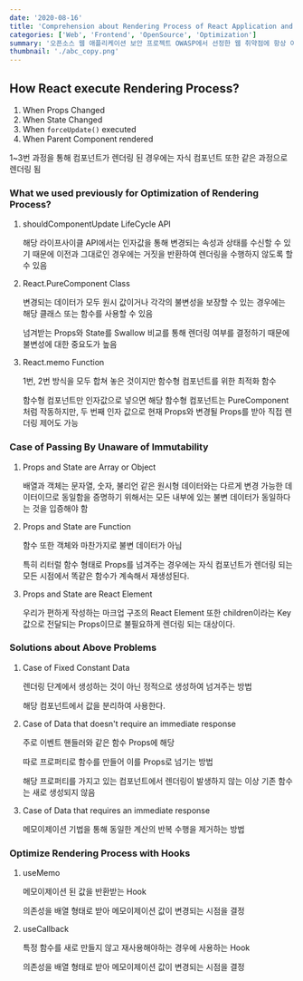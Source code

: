 ```yaml
---
date: '2020-08-16'
title: 'Comprehension about Rendering Process of React Application and Optimization'
categories: ['Web', 'Frontend', 'OpenSource', 'Optimization']
summary: '오픈소스 웹 애플리케이션 보안 프로젝트 OWASP에서 선정한 웹 취약점에 항상 이름을 올리는 XSS와 CSRF은 무엇이고, 해당 해킹 기법에 대한 조치 방법으로는 무엇이 있을까?'
thumbnail: './abc_copy.png'
---
```


## How React execute Rendering Process?

1. When Props Changed
2. When State Changed
3. When `forceUpdate()` executed
4. When Parent Component rendered

1~3번 과정을 통해 컴포넌트가 렌더링 된 경우에는 자식 컴포넌트 또한 같은 과정으로 렌더링 됨

### What we used previously for Optimization of Rendering Process?

1. shouldComponentUpdate LifeCycle API

   해당 라이프사이클 API에서는 인자값을 통해 변경되는 속성과 상태를 수신할 수 있기 때문에 이전과 그대로인 경우에는 거짓을 반환하여 렌더링을 수행하지 않도록 할 수 있음

2. React.PureComponent Class

   변경되는 데이터가 모두 원시 값이거나 각각의 불변성을 보장할 수 있는 경우에는 해당 클래스 또는 함수를 사용할 수 있음

   넘겨받는 Props와 State를 Swallow 비교를 통해 렌더링 여부를 결정하기 때문에 불변성에 대한 중요도가 높음

3. React.memo Function

   1번, 2번 방식을 모두 합쳐 놓은 것이지만 함수형 컴포넌트를 위한 최적화 함수

   함수형 컴포넌트만 인자값으로 넣으면 해당 함수형 컴포넌트는 PureComponent처럼 작동하지만, 두 번째 인자 값으로 현재 Props와 변경될 Props를 받아 직접 렌더링 제어도 가능

### Case of Passing By Unaware of Immutability

1. Props and State are Array or Object

   배열과 객체는 문자열, 숫자, 불리언 같은 원시형 데이터와는 다르게 변경 가능한 데이터이므로 동일함을 증명하기 위해서는 모든 내부에 있는 불변 데이터가 동일하다는 것을 입증해야 함

2. Props and State are Function

   함수 또한 객체와 마찬가지로 불변 데이터가 아님

   특히 리터럴 함수 형태로 Props를 넘겨주는 경우에는 자식 컴포넌트가 렌더링 되는 모든 시점에서 똑같은 함수가 계속해서 재생성된다.

3. Props and State are React Element

   우리가 편하게 작성하는 마크업 구조의 React Element 또한 children이라는 Key 값으로 전달되는 Props이므로 불필요하게 렌더링 되는 대상이다.

### Solutions about Above Problems

1. Case of Fixed Constant Data

   렌더링 단계에서 생성하는 것이 아닌 정적으로 생성하여 넘겨주는 방법

   해당 컴포넌트에서 값을 분리하여 사용한다.

2. Case of Data that doesn't require an immediate response

   주로 이벤트 핸들러와 같은 함수 Props에 해당

   따로 프로퍼티로 함수를 만들어 이를 Props로 넘기는 방법

   해당 프로퍼티를 가지고 있는 컴포넌트에서 렌더링이 발생하지 않는 이상 기존 함수는 새로 생성되지 않음

3. Case of Data that requires an immediate response

   메모이제이션 기법을 통해 동일한 계산의 반복 수행을 제거하는 방법

### Optimize Rendering Process with Hooks

1. useMemo

   메모이제이션 된 값을 반환받는 Hook

   의존성을 배열 형태로 받아 메모이제이션 값이 변경되는 시점을 결정

2. useCallback

   특정 함수를 새로 만들지 않고 재사용해야하는 경우에 사용하는 Hook

   의존성을 배열 형태로 받아 메모이제이션 값이 변경되는 시점을 결정
